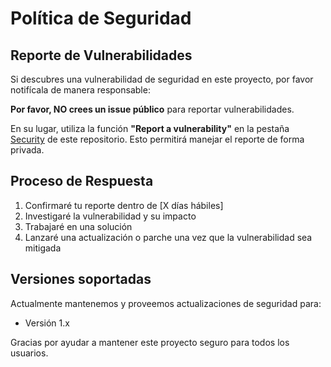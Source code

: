 # Política de Seguridad

## Reporte de Vulnerabilidades

Si descubres una vulnerabilidad de seguridad en este proyecto, por favor notifícala de manera responsable:

**Por favor, NO crees un issue público** para reportar vulnerabilidades.

En su lugar, utiliza la función **"Report a vulnerability"** en la pestaña [Security](https://github.com/SircRehnas/DiarioApp_Web/security) de este repositorio. Esto permitirá manejar el reporte de forma privada.

## Proceso de Respuesta

1. Confirmaré tu reporte dentro de [X días hábiles]
2. Investigaré la vulnerabilidad y su impacto
3. Trabajaré en una solución
4. Lanzaré una actualización o parche una vez que la vulnerabilidad sea mitigada

## Versiones soportadas

Actualmente mantenemos y proveemos actualizaciones de seguridad para:
- Versión 1.x

Gracias por ayudar a mantener este proyecto seguro para todos los usuarios.
